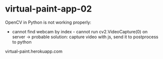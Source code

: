 # virtual-paint-app-02

OpenCV in Python is not working properly:
  - cannot find webcam by index - cannot run cv2.VideoCapture(0) on server 
    -> probable solution: capture video with js, send it to postprocess to python
    
    
virtual-paint.herokuapp.com
